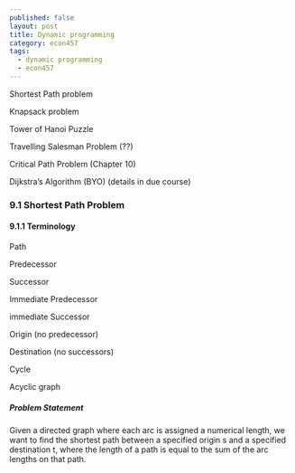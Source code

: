 ```yaml
---
published: false
layout: post
title: Dynamic programming
category: econ457
tags:
  - dynamic programming
  - econ457
---
```



Shortest Path problem

Knapsack problem

Tower of Hanoi Puzzle

Travelling Salesman Problem (??)

Critical Path Problem (Chapter 10)


Dijkstra’s Algorithm (BYO) (details in due course)

### 9.1 Shortest Path Problem

#### 9.1.1 Terminology

Path

Predecessor

Successor

Immediate Predecessor

immediate Successor

Origin (no predecessor)

Destination (no  successors)

Cycle

Acyclic graph

##### Problem Statement

Given  a  directed  graph  where  each  arc  is  assigned  a numerical  length, we want to find the shortest path between a  specified origin s  and a specified  destination t, where the  length of a path is equal to the sum of the arc lengths on that path. 





